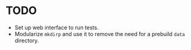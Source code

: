TODO
====

* Set up web interface to run tests.
* Modularize `mkdirp` and use it to remove the need for a prebuild `data` directory.
